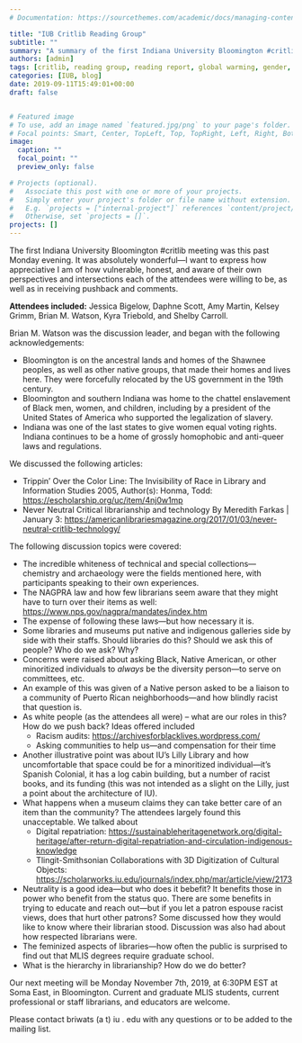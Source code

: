 ```yaml
---
# Documentation: https://sourcethemes.com/academic/docs/managing-content/

title: "IUB Critlib Reading Group"
subtitle: ""
summary: "A summary of the first Indiana University Bloomington #critlib reading group"
authors: [admin]
tags: [critlib, reading group, reading report, global warming, gender, race]
categories: [IUB, blog]
date: 2019-09-11T15:49:01+00:00
draft: false


# Featured image
# To use, add an image named `featured.jpg/png` to your page's folder.
# Focal points: Smart, Center, TopLeft, Top, TopRight, Left, Right, BottomLeft, Bottom, BottomRight.
image:
  caption: ""
  focal_point: ""
  preview_only: false

# Projects (optional).
#   Associate this post with one or more of your projects.
#   Simply enter your project's folder or file name without extension.
#   E.g. `projects = ["internal-project"]` references `content/project/deep-learning/index.md`.
#   Otherwise, set `projects = []`.
projects: []
---
```


The first Indiana University Bloomington #critlib meeting was this past Monday evening. It was absolutely wonderful—I want to express how appreciative I am of how vulnerable, honest, and aware of their own perspectives and intersections each of the attendees were willing to be, as well as in receiving pushback and comments.

**Attendees included:** Jessica Bigelow, Daphne Scott, Amy Martin, Kelsey Grimm, Brian M. Watson, Kyra Triebold, and Shelby Carroll.

Brian M. Watson was the discussion leader, and began with the following acknowledgements: 

* Bloomington is on the ancestral lands and homes of the Shawnee peoples, as well as other native groups, that made their homes and lives here. They were forcefully relocated by the US government in the 19th century.
* Bloomington and southern Indiana was home to the chattel enslavement of Black men, women, and children, including by a president of the United States of America who supported the legalization of slavery.
* Indiana was one of the last states to give women equal voting rights. Indiana continues to be a home of grossly homophobic and anti-queer laws and regulations.

We discussed the following articles:

* Trippin’ Over the Color Line: The Invisibility of Race in Library and Information Studies 2005, Author(s): Honma, Todd: https://escholarship.org/uc/item/4nj0w1mp
* Never Neutral Critical librarianship and technology By Meredith Farkas | January 3: https://americanlibrariesmagazine.org/2017/01/03/never-neutral-critlib-technology/

The following discussion topics were covered:

* The incredible whiteness of technical and special collections—chemistry and archaeology were the fields mentioned here, with participants speaking to their own experiences.
* The NAGPRA law and how few librarians seem aware that they might have to turn over their items as well: https://www.nps.gov/nagpra/mandates/index.htm
* The expense of following these laws—but how necessary it is. 
* Some libraries and museums put native and indigenous galleries side by side with their staffs. Should libraries do this? Should we ask this of people? Who do we ask? Why?
* Concerns were raised about asking Black, Native American, or other minoritized individuals to _always_ be the diversity person—to serve on committees, etc.
* An example of this was given of a Native person asked to be a liaison to a community of Puerto Rican neighborhoods—and how blindly racist that question is.
* As white people (as the attendees all were) – what are our roles in this? How do we push back? Ideas offered included
  * Racism audits: <https://archivesforblacklives.wordpress.com/> 
  * Asking communities to help us—and compensation for their time
* Another illustrative point was about IU’s Lilly Library and how uncomfortable that space could be for a minoritized individual—it’s Spanish Colonial, it has a log cabin building, but a number of racist books, and its funding (this was not intended as a slight on the Lilly, just a point about the architecture of IU). 
* What happens when a museum claims they can take better care of an item than the community? The attendees largely found this unacceptable. We talked about
  * Digital repatriation: https://sustainableheritagenetwork.org/digital-heritage/after-return-digital-repatriation-and-circulation-indigenous-knowledge
  * Tlingit-Smithsonian Collaborations with 3D Digitization of Cultural Objects: <https://scholarworks.iu.edu/journals/index.php/mar/article/view/2173>
* Neutrality is a good idea—but who does it bebefit? It benefits those in power who benefit from the status quo. There are some benefits in trying to educate and reach out—but if you let a patron espouse racist views, does that hurt other patrons? Some discussed how they would like to know where their librarian stood. Discussion was also had about how respected librarians were. 
* The feminized aspects of libraries—how often the public is surprised to find out that MLIS degrees require graduate school. 
* What is the hierarchy in librarianship? How do we do better? 

Our next meeting will be Monday November 7th, 2019, at 6:30PM EST at Soma East, in Bloomington. Current and graduate MLIS students, current professional or staff librarians, and educators are welcome.

Please contact briwats (a t) iu . edu with any questions or to be added to the mailing list.